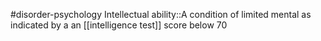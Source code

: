#disorder-psychology 
Intellectual ability::A condition of limited mental as indicated by a an [[intelligence test]] score below 70 